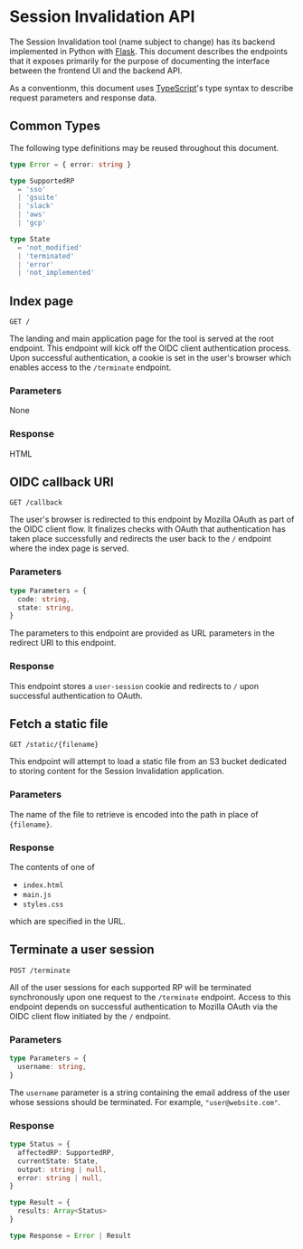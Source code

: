 # Session Invalidation API

The Session Invalidation tool (name subject to change) has its backend
implemented in Python with [Flask](https://flask.palletsprojects.com/).
This document describes the endpoints that it exposes primarily for
the purpose of documenting the interface between the frontend UI and the
backend API.

As a conventionm, this document uses
[TypeScript](https://www.typescriptlang.org/docs/handbook/advanced-types.html)'s
type syntax to describe request parameters and response data.

## Common Types

The following type definitions may be reused throughout this document.

```typescript
type Error = { error: string }

type SupportedRP
  = 'sso'
  | 'gsuite'
  | 'slack'
  | 'aws'
  | 'gcp'

type State
  = 'not_modified'
  | 'terminated'
  | 'error'
  | 'not_implemented'
```

## Index page

```
GET /
```

The landing and main application page for the tool is served at the
root endpoint.  This endpoint will kick off the OIDC client authentication
process.  Upon successful authentication, a cookie is set in the user's
browser which enables access to the `/terminate` endpoint.

### Parameters

None

### Response

HTML

## OIDC callback URI

```
GET /callback
```

The user's browser is redirected to this endpoint by Mozilla OAuth as part
of the OIDC client flow.  It finalizes checks with OAuth that authentication
has taken place successfully and redirects the user back to the `/` endpoint
where the index page is served.

### Parameters

```typescript
type Parameters = {
  code: string,
  state: string,
}
```

The parameters to this endpoint are provided as URL parameters in the
redirect URI to this endpoint.

### Response

This endpoint stores a `user-session` cookie and redirects to `/` upon
successful authentication to OAuth.

## Fetch a static file

```
GET /static/{filename}
```

This endpoint will attempt to load a static file from an S3 bucket dedicated
to storing content for the Session Invalidation application.


### Parameters

The name of the file to retrieve is encoded into the path in place of
`{filename}`.

### Response

The contents of one of

* `index.html`
* `main.js`
* `styles.css`

which are specified in the URL.

## Terminate a user session

```
POST /terminate
```

All of the user sessions for each supported RP will be terminated
synchronously upon one request to the `/terminate` endpoint.  Access to this
endpoint depends on successful authentication to Mozilla OAuth via the
OIDC client flow initiated by the `/` endpoint.

### Parameters

```typescript
type Parameters = {
  username: string,
}
```

The `username` parameter is a string containing the email address of the user
whose sessions should be terminated.  For example, `"user@website.com"`.

### Response

```typescript
type Status = {
  affectedRP: SupportedRP,
  currentState: State,
  output: string | null,
  error: string | null,
}

type Result = {
  results: Array<Status>
}

type Response = Error | Result
```

